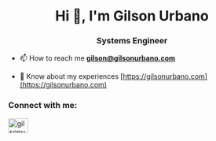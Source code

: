 <h1 align="center">Hi 👋, I'm Gilson Urbano</h1>
<h3 align="center">Systems Engineer</h3>

- 📫 How to reach me **gilson@gilsonurbano.com**

- 📄 Know about my experiences [https://gilsonurbano.com](https://gilsonurbano.com)

<h3 align="left">Connect with me:</h3>
<p align="left">
<a href="https://linkedin.com/in/gilsonurbano" target="blank"><img align="center" src="https://cdn.jsdelivr.net/npm/simple-icons@3.0.1/icons/linkedin.svg" alt="gilsonurbano" height="30" width="40" /></a>
</p>
